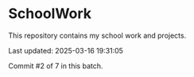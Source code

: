 # SchoolWork

This repository contains my school work and projects.

Last updated: 2025-03-16 19:31:05

Commit #2 of 7 in this batch.